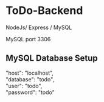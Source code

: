 # ToDo-Backend
NodeJs/ Express / MySQL

MySQL port 3306  

## MySQL Database Setup 
"host": "localhost",  
"database": "todo",  
"user": "todo",  
"password": "todo"   

